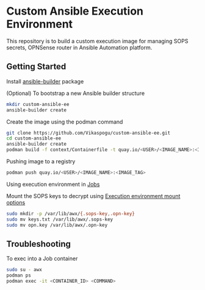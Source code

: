 # Custom Ansible Execution Environment

This repository is to build a custom execution image for managing SOPS secrets, OPNSense router in Ansible Automation platform.

## Getting Started

Install [ansible-builder](https://docs.ansible.com/automation-controller/latest/html/userguide/execution_environments.html#install-ansible-builder) package

(Optional) To bootstrap a new Ansible builder structure

```bash
mkdir custom-ansible-ee
ansible-builder create
```

Create the image using the podman command

```bash
git clone https://github.com/Vikaspogu/custom-ansible-ee.git
cd custom-ansible-ee
ansible-builder create
podman build -f context/Containerfile -t quay.io/<USER>/<IMAGE_NAME>:<IMAGE_TAG> context
```

Pushing image to a registry

```bash
podman push quay.io/<USER>/<IMAGE_NAME>:<IMAGE_TAG>
```

Using execution environment in [Jobs](https://docs.ansible.com/automation-controller/latest/html/userguide/execution_environments.html#use-an-execution-environment-in-jobs)

Mount the SOPS keys to decrypt using [Execution environment mount options](https://docs.ansible.com/automation-controller/latest/html/userguide/execution_environments.html#execution-environment-mount-options)

```bash
sudo mkdir -p /var/lib/awx/{.sops-key,.opn-key}
sudo mv keys.txt /var/lib/awx/.sops-key
sudo mv opn.key /var/lib/awx/.opn-key
```

## Troubleshooting

To exec into a Job container

```bash
sudo su - awx
podman ps 
podman exec -it <CONTAINER_ID> <COMMAND>
```

